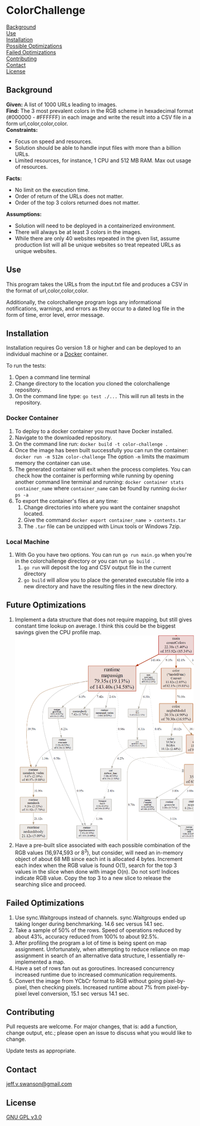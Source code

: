# ColorChallenge

[Background](#background)  
[Use](#use)  
[Installation](#installation)  
[Possible Optimizations](#future-optimizations)  
[Failed Optimizations](#failed-optimizations)  
[Contributing](#contributing)  
[Contact](#contact)  
[License](#license)  

## Background
**Given:** A list of 1000 URLs leading to images.  
**Find:** The 3 most prevalent colors in the RGB scheme in hexadecimal format (#000000 - #FFFFFF) in each image and write the result into a CSV file in a form url,color,color,color.  
**Constraints:**
- Focus on speed and resources.
- Solution should be able to handle input files with more than a billion URLs.
- Limited resources, for instance, 1 CPU and 512 MB RAM. Max out usage of resources.  

**Facts:**
- No limit on the execution time.
- Order of return of the URLs does not matter.
- Order of the top 3 colors returned does not matter.  

**Assumptions:**  
- Solution will need to be deployed in a containerized environment.
- There will always be at least 3 colors in the images.
- While there are only 40 websites repeated in the given list, assume production list will all be unique websites so treat repeated URLs as unique websites.

## Use
This program takes the URLs from the input.txt file and produces a CSV in the format of url,color,color,color.  
  
Additionally, the colorchallenge program logs any informational notifications, warnings, and errors as they occur to a dated log file in the form of time, error level, error message.  

## Installation

Installation requires Go version 1.8 or higher and can be deployed to an individual machine or a [Docker](https://www.docker.com/) container.

To run the tests:
1. Open a command line terminal
2. Change directory to the location you cloned the colorchallenge repository.
3. On the command line type: `go test ./...` This will run all tests in the repository.

### Docker Container

1. To deploy to a docker container you must have Docker installed.
2. Navigate to the downloaded repository.
3. On the command line run: `docker build -t color-challenge .`
4. Once the image has been built successfully you can run the container: `docker run -m 512m color-challenge` The option `-m` limits the maximum memory the container can use.
5. The generated container will exit when the process completes. You can check how the container is performing while running by opening another command line terminal and running: `docker container stats container_name` where `container_name` can be found by running `docker ps -a`
6. To export the container's files at any time: 
   1. Change directories into where you want the container snapshot located.
   2. Give the command `docker export container_name > contents.tar`
   3. The `.tar` file can be unzipped with Linux tools or Windows 7zip. 

### Local Machine

1. With Go you have two options. You can run `go run main.go` when you're in the colorchallenge directory or you can run `go build .`
   1. `go run` will deposit the log and CSV output file in the current directory
   2. `go build` will allow you to place the generated executable file into a new directory and have the resulting files in the new directory.

## Future Optimizations
1. Implement a data structure that does not require mapping, but still gives constant time lookup on average. I think this could be the biggest savings given the CPU profile map.  
![Image of CPU Profile Time Dedicated to Mapping](map_hashing_time.PNG)
2. Have a pre-built slice associated with each possible combination of the RGB values (16,974,593 or 8<sup>3</sup>), but consider, will need an in-memory object of about 68 MB since each int is allocated 4 bytes. Increment each index when the RGB value is found O(1), search for the top 3 values in the slice when done with image O(n). Do not sort! Indices indicate RGB value. Copy the top 3 to a new slice to release the searching slice and proceed.

## Failed Optimizations
1. Use sync.Waitgroups instead of channels. sync.Waitgroups ended up taking longer during benchmarking. 14.6 sec versus 14.1 sec.
2. Take a sample of 50% of the rows. Speed of operations reduced by about 43%, accuracy reduced from 100% to about 92.5%.
3. After profiling the program a lot of time is being spent on map assignment. Unfortunately, when attempting to reduce reliance on map assignment in search of an alternative data structure, I essentially re-implemented a map.
4. Have a set of rows fan out as goroutines. Increased concurrency increased runtime due to increased communication requirements.
5. Convert the image from YCbCr format to RGB without going pixel-by-pixel, then checking pixels. Increased runtime about 7% from pixel-by-pixel level conversion, 15.1 sec versus 14.1 sec.

## Contributing

Pull requests are welcome. For major changes, that is: add a function, change output, etc.; please open an issue to discuss what you would like to change.

Update tests as appropriate.

## Contact

<jeff.v.swanson@gmail.com>

## License

[GNU GPL v3.0](https://choosealicense.com/licenses/gpl-3.0/)